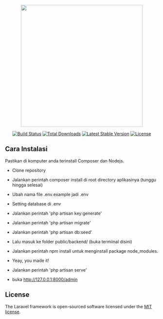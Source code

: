 <p align="center"><img src="https://res.cloudinary.com/dtfbvvkyp/image/upload/v1566331377/laravel-logolockup-cmyk-red.svg" width="400"></p>

<p align="center">
<a href="https://travis-ci.org/laravel/framework"><img src="https://travis-ci.org/laravel/framework.svg" alt="Build Status"></a>
<a href="https://packagist.org/packages/laravel/framework"><img src="https://poser.pugx.org/laravel/framework/d/total.svg" alt="Total Downloads"></a>
<a href="https://packagist.org/packages/laravel/framework"><img src="https://poser.pugx.org/laravel/framework/v/stable.svg" alt="Latest Stable Version"></a>
<a href="https://packagist.org/packages/laravel/framework"><img src="https://poser.pugx.org/laravel/framework/license.svg" alt="License"></a>
</p>

## Cara Instalasi
Pastikan di komputer anda terinstall Composer dan Nodejs.
- Clone repository
- Jalankan perintah composer install di root directory aplikasinya (tunggu hingga selesai)
- Ubah nama file .env.example jadi .env
- Setting database di .env 
- Jalankan perintah 'php artisan key:generate'
- Jalankan perintah 'php artisan migrate'
- Jalankan perintah 'php artisan db:seed'
- Lalu masuk ke folder public/backend/ (buka termiinal disini)
- Jalankan perintah npm install untuk menginstall package node_modules.
- Yeay, you made it!

- Jalankan perintah 'php artisan serve'
- buka http://127.0.0.1:8000/admin
  
## License

The Laravel framework is open-sourced software licensed under the [MIT license](https://opensource.org/licenses/MIT).

